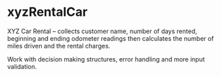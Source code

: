 # xyzRentalCar

XYZ Car Rental – collects customer name, number of days rented, beginning and ending odometer readings then calculates the number of miles driven and the rental charges.

Work with decision making structures, error handling and more input validation.
